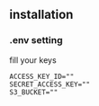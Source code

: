 ## installation

### .env setting
fill your keys

```
ACCESS_KEY_ID=""
SECRET_ACCESS_KEY=""
S3_BUCKET=""
```